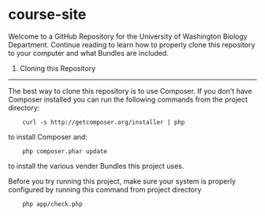 course-site
===========

Welcome to a GitHub Repository for the University of Washington Biology Department.
Continue reading to learn how to properly clone this repository to your computer
and what Bundles are included.

1) Cloning this Repository
------------------------------

The best way to clone this repository is to use Composer. If you
don't have Composer installed you can run the following commands 
from the project directory:

		curl -s http://getcomposer.org/installer | php

to install Composer and:

		php composer.phar update

to install the various vender Bundles this project uses.

Before you try running this project, make sure your system is properly configured
by running this command from project directory

		php app/check.php

		